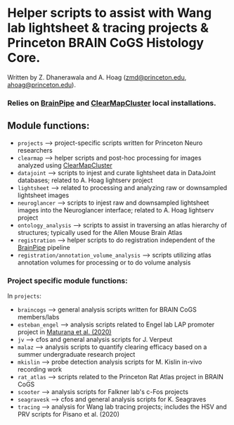 # Helper scripts to assist with Wang lab lightsheet & tracing projects & Princeton BRAIN CoGS Histology Core.

Written by Z. Dhanerawala and A. Hoag (zmd@princeton.edu, ahoag@princeton.edu).

### Relies on [BrainPipe](https://github.com/PrincetonUniversity/BrainPipe) and [ClearMapCluster](https://github.com/PrincetonUniversity/ClearMapCluster) local installations.

## Module functions:
* `projects` --> project-specific scripts written for Princeton Neuro researchers
* `clearmap` --> helper scripts and post-hoc processing for images analyzed using [ClearMapCluster](https://github.com/PrincetonUniversity/ClearMapCluster)
* `datajoint` --> scripts to injest and curate lightsheet data in DataJoint databases; related to A. Hoag lightserv project
* `lightsheet` --> related to processing and analyzing raw or downsampled lightsheet images 
* `neuroglancer` --> scripts to injest raw and downsampled lightsheet images into the Neuroglancer interface; related to A. Hoag lightserv project
* `ontology_analysis` --> scripts to assist in traversing an atlas hierarchy of structures; typically used for the Allen Mouse Brain Atlas
* `registration` --> helper scripts to do registration independent of the [BrainPipe](https://github.com/PrincetonUniversity/BrainPipe) pipeline
* `registration/annotation_volume_analysis` --> scripts utilizing atlas annotation volumes for processing or to do volume analysis

### Project specific module functions:
In `projects`:
* `braincogs` --> general analysis scripts written for BRAIN CoGS members/labs
* `esteban_engel` --> analysis scripts related to Engel lab LAP promoter project in [Maturana et al. (2020)](https://www.sciencedirect.com/science/article/pii/S2329050120300644)
* `jv` --> cfos and general analysis scripts for J. Verpeut
* `malaz` --> analysis scripts to quantify clearing efficacy based on a summer undergraduate research project
* `mkislin` --> probe detection analysis scripts for M. Kislin in-vivo recording work
* `rat_atlas` --> scripts related to the Princeton Rat Atlas project in BRAIN CoGS
* `scooter` --> analysis scripts for Falkner lab's c-Fos projects
* `seagravesk` --> cfos and general analysis scripts for K. Seagraves
* `tracing` --> analysis for Wang lab tracing projects; includes the HSV and PRV scripts for Pisano et al. (2020)

